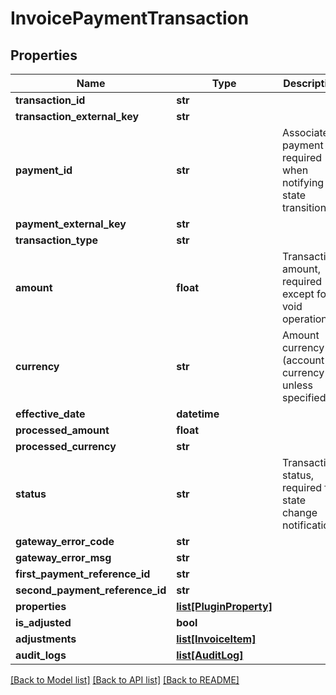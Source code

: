 # InvoicePaymentTransaction

## Properties
Name | Type | Description | Notes
------------ | ------------- | ------------- | -------------
**transaction_id** | **str** |  | [optional] 
**transaction_external_key** | **str** |  | [optional] 
**payment_id** | **str** | Associated payment id, required when notifying state transitions | [optional] 
**payment_external_key** | **str** |  | [optional] 
**transaction_type** | **str** |  | [optional] 
**amount** | **float** | Transaction amount, required except for void operations | [optional] 
**currency** | **str** | Amount currency (account currency unless specified) | [optional] 
**effective_date** | **datetime** |  | [optional] 
**processed_amount** | **float** |  | [optional] 
**processed_currency** | **str** |  | [optional] 
**status** | **str** | Transaction status, required for state change notifications | [optional] 
**gateway_error_code** | **str** |  | [optional] 
**gateway_error_msg** | **str** |  | [optional] 
**first_payment_reference_id** | **str** |  | [optional] 
**second_payment_reference_id** | **str** |  | [optional] 
**properties** | [**list[PluginProperty]**](PluginProperty.md) |  | [optional] 
**is_adjusted** | **bool** |  | [optional] 
**adjustments** | [**list[InvoiceItem]**](InvoiceItem.md) |  | [optional] 
**audit_logs** | [**list[AuditLog]**](AuditLog.md) |  | [optional] 

[[Back to Model list]](../README.md#documentation-for-models) [[Back to API list]](../README.md#documentation-for-api-endpoints) [[Back to README]](../README.md)

